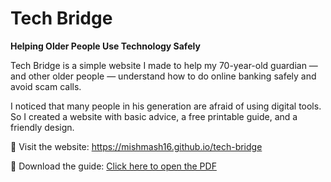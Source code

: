 # Tech Bridge

**Helping Older People Use Technology Safely**

Tech Bridge is a simple website I made to help my 70-year-old guardian — and other older people — understand how to do online banking safely and avoid scam calls.

I noticed that many people in his generation are afraid of using digital tools. So I created a website with basic advice, a free printable guide, and a friendly design.

🔗 Visit the website: https://mishmash16.github.io/tech-bridge

📄 Download the guide: [Click here to open the PDF](guide.pdf)
